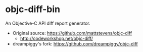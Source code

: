 # objc-diff-bin

An Objective-C API diff report generator.

- Original source: https://github.com/mattstevens/objc-diff
    + http://codeworkshop.net/objc-diff/
- dreampiggy's fork: https://github.com/dreampiggy/objc-diff
